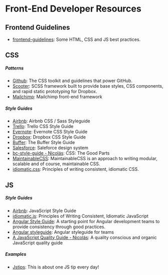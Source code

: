 # Front-End Developer Resources

## Frontend Guidelines 
* [frontend-guidelines](https://github.com/bendc/frontend-guidelines): Some HTML, CSS and JS best practices.


## CSS 

##### Patterns
* [Github](http://primercss.io/): The CSS toolkit and guidelines that power GitHub.
* [Scooter](http://dropbox.github.io/scooter/): SCSS framework built to provide base styles, CSS components, and rapid static prototyping for Dropbox.
* [Mailchimp](http://ux.mailchimp.com/patterns): Mailchimp front-end framework

##### Style Guides 
* [Airbnb](https://github.com/airbnb/css): Airbnb CSS / Sass Styleguide
* [Trello](https://github.com/trello/trellisheets/blob/master/styleguide.md): Trello CSS Style Guide
* [Evernote](https://github.com/evernote/css-style-guide): Evernote CSS Style Guide
* [Dropbox](https://github.com/dropbox/css-style-guide): Dropbox CSS Style Guide
* [Buffer](https://buffer.com/style-guide): The Buffer Style Guide
* [Salesforce](https://www.lightningdesignsystem.com/): Saleforce design system
* [bc-style-guide - Nicolás](https://github.com/bevacqua/css): CSS: The Good Parts
* [MaintainableCSS](http://maintainablecss.com/): MaintainableCSS is an approach to writing modular, scalable and of course, maintainable CSS.
* [idiomatic.css](https://github.com/necolas/idiomatic-css): Principles of writing consistent, idiomatic CSS.


## JS

##### Style Guides
* [Airbnb](https://github.com/airbnb/javascript): JavaScript Style Guide
* [idiomatic.js](https://github.com/rwaldron/idiomatic.js/): Principles of Writing Consistent, Idiomatic JavaScript
* [Angular Style Guide](https://github.com/johnpapa/angular-styleguide): A starting point for Angular development teams to provide consistency through good practices.
* [Angular styleguide](https://github.com/toddmotto/angular-styleguide): Angular styleguide for teams
* [A JavaScript Quality Guide - Nicolás](https://github.com/bevacqua/js): A quality conscious and organic JavaScript quality guide


##### Examples
* [Jstips](https://github.com/loverajoel/jstips#tips-list): This is about one JS tip every day!
